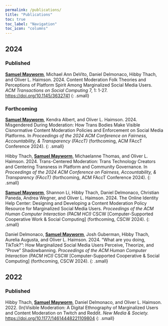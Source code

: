 ```yaml
---
permalink: /publications/
title: "Publications"
toc: true
toc_label: "Navigation"
toc_icon: "columns"
---
```

## 2024
### Published

<b><u>Samuel Mayworm</u></b>, Michael Ann DeVito, Daniel Delmonaco, Hibby Thach, and Oliver L. Haimson. 2024. Content Moderation Folk Theories and Perceptions of Platform Spirit Among Marginalized Social Media Users. <i>ACM Transactions on Social Computing</i> 7, 1: 1-27. <a href="https://doi.org/10.1145/3632741" target="_blank">https://doi.org/10.1145/3632741</a>
{: .small}

### Forthcoming

<b><u>Samuel Mayworm</u></b>, Kendra Albert, and Oliver L. Haimson. 2024. Misgendered During Moderation: How Trans Bodies Make Visible Cisnormative Content Moderation Policies and Enforcement on Social Media Platforms. In <i>Proceedings of the 2024 ACM Conference on Fairness, Accountability, & Transparency (FAccT)</i> (forthcoming, ACM FAccT Conference 2024).
{: .small}

Hibby Thach, <b><u>Samuel Mayworm</u></b>, Michaelanne Thomas, and Oliver L. Haimson. 2024. Trans-Centered Moderation: Trans Technology Creators and Centering Transness in Platform and Community Governance. In <i>Proceedings of the 2024 ACM Conference on Fairness, Accountability, & Transparency (FAccT)</i> (forthcoming, ACM FAccT Conference 2024).
{: .small}

<b><u>Samuel Mayworm</u></b>, Shannon Li, Hibby Thach, Daniel Delmonaco, Christian Paneda, Andrea Wegner, and Oliver L. Haimson. 2024. The Online Identity Help Center: Designing and Developing a Content Moderation Policy Resource for Marginalized Social Media Users. <i>Proceedings of the ACM Human Computer Interaction (PACM HCI)</i> CSCW [Computer-Supported Cooperative Work & Social Computing] (forthcoming, CSCW 2024).
{: .small}

Daniel Delmonaco, <b><u>Samuel Mayworm</u></b>, Josh Guberman, Hibby Thach, Aurelia Augusta, and Oliver L. Haimson. 2024. “What are you doing, TikTok?”: How Marginalized Social Media Users Perceive, Theorize, and “Prove” Shadowbanning. <i>Proceedings of the ACM Human Computer Interaction (PACM HCI)</i> CSCW [Computer-Supported Cooperative & Social Computing] (forthcoming, CSCW 2024).
{: .small}

## 2022
### Published

Hibby Thach, <b><u>Samuel Mayworm</u></b>, Daniel Delmonaco, and Oliver L. Haimson. 2022. (In)Visible Moderation: A Digital Ethnography of Marginalized Users and Content Moderation on Twitch and Reddit. <i>New Media & Society.</i> <a href="https://doi.org/10.1177/14614448221109804" target="_blank">https://doi.org/10.1177/14614448221109804</a>
{: .small}
